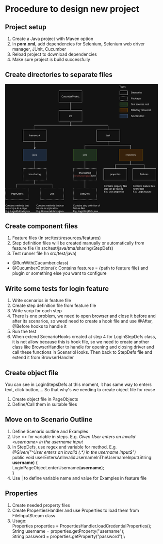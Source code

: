 # Procedure to design new project

## Project setup
1. Create a Java project with Maven option
2. In **pom.xml**, add dependencies for Selenium, Selenium web driver manager, JUnit, Cucumber
3. Reload project to download dependencies
4. Make sure project is build successfully

## Create directories to separate files
<img alt="alt FrameworkArchitecture" src="src/test/resources/FrameworkArchitecture.png"/>

## Create component files
1. Feature files (In src/test/resources/features)
2. Step definition files will be created manually or automatically from feature file (In src/test/java/tma/sharing/StepDefs)
3. Test runner file (In src/test/java)
- @RunWith(Cucumber.class)
- @CucumberOptions(): Contains features = {path to feature file} and plugin or something else you want to configure

## Write some tests for login feature
1. Write scenarios in feature file
2. Create step definition file from feature file
3. Write scrip for each step
4. There is one problem, we need to open browser and close it before and after its scenarios, so weed need to create a hook file and use @After, @Before hooks to handle it
5. Run the test
6. When extend ScenarioHooks created at step 4 for LoginStepDefs class, it is not allow because this is hook file, so we need to create another class like BrowserHandler to handle for opening and closing driver and call these functions in ScenarioHooks. Then back to StepDefs file and extend it from BrowserHandler

## Create object file
You can see in LoginStepsDefs at this moment, it has same way to enters text, click button,... 
So that why's we needing to create object file for reuse
1. Create object file in PageObjects
2. Define/Call them in suitable files

## Move on to Scenario Outline
1. Define Scenario outline and Examples
2. Use <> for variable in steps. E.g. *Given User enters an invalid \<username> in the username input*
3. In StepDefs, use regex and variable for method. E.g.\
*@Given("^User enters an invalid (.\*) in the username input$")*\
   public void userEntersAnInvalidUsernameInTheUsernameInput(String **username**) {\
   LoginPageObject.enterUsername(**username**);\
   }
4. Use | to define variable name and value for Examples in feature file

## Properties
1. Create needed property files
2. Create PropertiesHandler and use Properties to load them from FileInputStream class
3. Usage:\
   Properties properties = PropertiesHandler.loadCredentialProperties();\
   String username = properties.getProperty("username");\
   String password = properties.getProperty("password");\